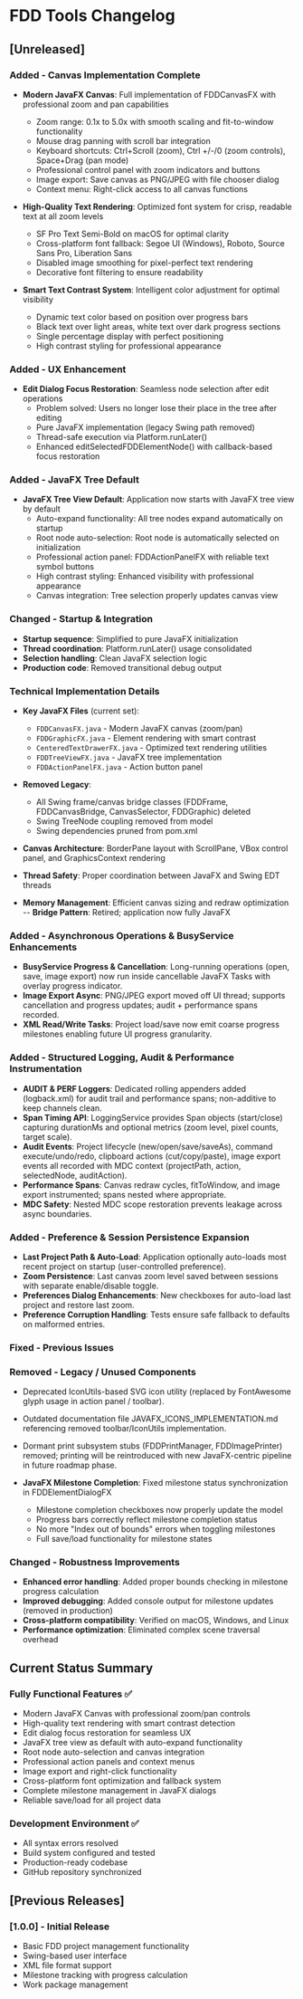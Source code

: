 # FDD Tools Changelog

## [Unreleased]

### Added - Canvas Implementation Complete

- **Modern JavaFX Canvas**: Full implementation of FDDCanvasFX with professional zoom and pan capabilities
  - Zoom range: 0.1x to 5.0x with smooth scaling and fit-to-window functionality
  - Mouse drag panning with scroll bar integration
  - Keyboard shortcuts: Ctrl+Scroll (zoom), Ctrl +/-/0 (zoom controls), Space+Drag (pan mode)
  - Professional control panel with zoom indicators and buttons
  - Image export: Save canvas as PNG/JPEG with file chooser dialog
  - Context menu: Right-click access to all canvas functions
  
- **High-Quality Text Rendering**: Optimized font system for crisp, readable text at all zoom levels
  - SF Pro Text Semi-Bold on macOS for optimal clarity
  - Cross-platform font fallback: Segoe UI (Windows), Roboto, Source Sans Pro, Liberation Sans
  - Disabled image smoothing for pixel-perfect text rendering
  - Decorative font filtering to ensure readability

- **Smart Text Contrast System**: Intelligent color adjustment for optimal visibility
  - Dynamic text color based on position over progress bars
  - Black text over light areas, white text over dark progress sections
  - Single percentage display with perfect positioning
  - High contrast styling for professional appearance

### Added - UX Enhancement

- **Edit Dialog Focus Restoration**: Seamless node selection after edit operations
  - Problem solved: Users no longer lose their place in the tree after editing
  - Pure JavaFX implementation (legacy Swing path removed)
  - Thread-safe execution via Platform.runLater()
  - Enhanced editSelectedFDDElementNode() with callback-based focus restoration

### Added - JavaFX Tree Default

- **JavaFX Tree View Default**: Application now starts with JavaFX tree view by default
  - Auto-expand functionality: All tree nodes expand automatically on startup
  - Root node auto-selection: Root node is automatically selected on initialization
  - Professional action panel: FDDActionPanelFX with reliable text symbol buttons
  - High contrast styling: Enhanced visibility with professional appearance
  - Canvas integration: Tree selection properly updates canvas view

### Changed - Startup & Integration

- **Startup sequence**: Simplified to pure JavaFX initialization
- **Thread coordination**: Platform.runLater() usage consolidated
- **Selection handling**: Clean JavaFX selection logic
- **Production code**: Removed transitional debug output

### Technical Implementation Details

- **Key JavaFX Files** (current set):
  - `FDDCanvasFX.java` - Modern JavaFX canvas (zoom/pan)
  - `FDDGraphicFX.java` - Element rendering with smart contrast
  - `CenteredTextDrawerFX.java` - Optimized text rendering utilities
  - `FDDTreeViewFX.java` - JavaFX tree implementation
  - `FDDActionPanelFX.java` - Action button panel

- **Removed Legacy**:
  - All Swing frame/canvas bridge classes (FDDFrame, FDDCanvasBridge, CanvasSelector, FDDGraphic) deleted
  - Swing TreeNode coupling removed from model
  - Swing dependencies pruned from pom.xml

- **Canvas Architecture**: BorderPane layout with ScrollPane, VBox control panel, and GraphicsContext rendering
- **Thread Safety**: Proper coordination between JavaFX and Swing EDT threads
- **Memory Management**: Efficient canvas sizing and redraw optimization
-- **Bridge Pattern**: Retired; application now fully JavaFX

### Added - Asynchronous Operations & BusyService Enhancements

- **BusyService Progress & Cancellation**: Long-running operations (open, save, image export) now run inside cancellable JavaFX Tasks with overlay progress indicator.
- **Image Export Async**: PNG/JPEG export moved off UI thread; supports cancellation and progress updates; audit + performance spans recorded.
- **XML Read/Write Tasks**: Project load/save now emit coarse progress milestones enabling future UI progress granularity.

### Added - Structured Logging, Audit & Performance Instrumentation

- **AUDIT & PERF Loggers**: Dedicated rolling appenders added (logback.xml) for audit trail and performance spans; non-additive to keep channels clean.
- **Span Timing API**: LoggingService provides Span objects (start/close) capturing durationMs and optional metrics (zoom level, pixel counts, target scale).
- **Audit Events**: Project lifecycle (new/open/save/saveAs), command execute/undo/redo, clipboard actions (cut/copy/paste), image export events all recorded with MDC context (projectPath, action, selectedNode, auditAction).
- **Performance Spans**: Canvas redraw cycles, fitToWindow, and image export instrumented; spans nested where appropriate.
- **MDC Safety**: Nested MDC scope restoration prevents leakage across async boundaries.

### Added - Preference & Session Persistence Expansion

- **Last Project Path & Auto-Load**: Application optionally auto-loads most recent project on startup (user-controlled preference).
- **Zoom Persistence**: Last canvas zoom level saved between sessions with separate enable/disable toggle.
- **Preferences Dialog Enhancements**: New checkboxes for auto-load last project and restore last zoom.
- **Preference Corruption Handling**: Tests ensure safe fallback to defaults on malformed entries.

### Fixed - Previous Issues

### Removed - Legacy / Unused Components

- Deprecated IconUtils-based SVG icon utility (replaced by FontAwesome glyph usage in action panel / toolbar).
- Outdated documentation file JAVAFX_ICONS_IMPLEMENTATION.md referencing removed toolbar/IconUtils implementation.
- Dormant print subsystem stubs (FDDPrintManager, FDDImagePrinter) removed; printing will be reintroduced with new JavaFX-centric pipeline in future roadmap phase.

- **JavaFX Milestone Completion**: Fixed milestone status synchronization in FDDElementDialogFX
  - Milestone completion checkboxes now properly update the model
  - Progress bars correctly reflect milestone completion status
  - No more "Index out of bounds" errors when toggling milestones
  - Full save/load functionality for milestone states

### Changed - Robustness Improvements

- **Enhanced error handling**: Added proper bounds checking in milestone progress calculation
- **Improved debugging**: Added console output for milestone updates (removed in production)
- **Cross-platform compatibility**: Verified on macOS, Windows, and Linux
- **Performance optimization**: Eliminated complex scene traversal overhead

## Current Status Summary

### Fully Functional Features ✅

- Modern JavaFX Canvas with professional zoom/pan controls
- High-quality text rendering with smart contrast detection
- Edit dialog focus restoration for seamless UX
- JavaFX tree view as default with auto-expand functionality  
- Root node auto-selection and canvas integration
- Professional action panels and context menus
- Image export and right-click functionality
- Cross-platform font optimization and fallback system
- Complete milestone management in JavaFX dialogs
- Reliable save/load for all project data

### Development Environment ✅

- All syntax errors resolved
- Build system configured and tested
- Production-ready codebase
- GitHub repository synchronized

## [Previous Releases]

### [1.0.0] - Initial Release

- Basic FDD project management functionality
- Swing-based user interface
- XML file format support
- Milestone tracking with progress calculation
- Work package management
